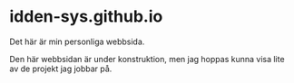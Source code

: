 # idden-sys.github.io
Det här är min personliga webbsida.

Den här webbsidan är under konstruktion, men jag hoppas kunna visa lite av de projekt jag jobbar på. 
